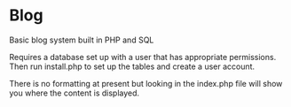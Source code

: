 # Blog
Basic blog system built in PHP and SQL

Requires a database set up with a user that has appropriate permissions. Then run install.php to set up the tables and create a user account.

There is no formatting at present but looking in the index.php file will show you where the content is displayed.